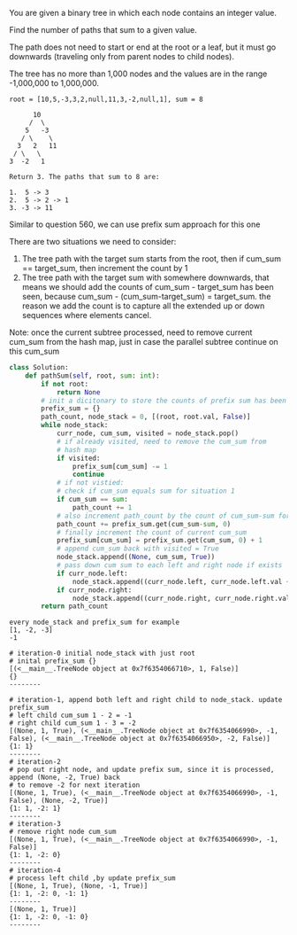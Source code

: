 You are given a binary tree in which each node contains an integer value.

Find the number of paths that sum to a given value.

The path does not need to start or end at the root or a leaf, but it must go downwards (traveling only from parent nodes to child nodes).

The tree has no more than 1,000 nodes and the values are in the range -1,000,000 to 1,000,000.
```
root = [10,5,-3,3,2,null,11,3,-2,null,1], sum = 8

      10
     /  \
    5   -3
   / \    \
  3   2   11
 / \   \
3  -2   1

Return 3. The paths that sum to 8 are:

1.  5 -> 3
2.  5 -> 2 -> 1
3. -3 -> 11

```

Similar to question 560, we can use prefix sum approach for this one 

There are two situations we need to consider:
1. The tree path with the target sum starts from the root,  then if cum_sum == target_sum,
then increment the count by 1
2. The tree path with the target sum with somewhere downwards, that means we should add the counts 
of cum_sum - target_sum has been seen,  because cum_sum - (cum_sum-target_sum) = target_sum.  the 
reason we add the count is to capture all the extended up or down sequences where elements cancel.

Note: once the current subtree processed, need to remove current cum_sum from the hash map,  just 
in case the parallel subtree continue on this cum_sum 


```python
class Solution:
    def pathSum(self, root, sum: int):
        if not root:
            return None
        # init a dicitonary to store the counts of prefix sum has been seen so far
        prefix_sum = {} 
        path_count, node_stack = 0, [(root, root.val, False)]
        while node_stack:
            curr_node, cum_sum, visited = node_stack.pop()
            # if already visited, need to remove the cum_sum from 
            # hash map
            if visited:
                prefix_sum[cum_sum] -= 1
                continue 
            # if not vistied:
            # check if cum_sum equals sum for situation 1
            if cum_sum == sum:
                path_count += 1
            # also increment path_count by the count of cum_sum-sum for situation 2
            path_count += prefix_sum.get(cum_sum-sum, 0)
            # finally increment the count of current cum_sum
            prefix_sum[cum_sum] = prefix_sum.get(cum_sum, 0) + 1
            # append cum_sum back with visited = True 
            node_stack.append((None, cum_sum, True))
            # pass down cum sum to each left and right node if exists
            if curr_node.left:
                node_stack.append((curr_node.left, curr_node.left.val + cum_sum, False))
            if curr_node.right:
                node_stack.append((curr_node.right, curr_node.right.val + cum_sum, False))
        return path_count
```

```
every node_stack and prefix_sum for example
[1, -2, -3]
-1 

# iteration-0 initial node_stack with just root
# inital prefix_sum {}
[(<__main__.TreeNode object at 0x7f6354066710>, 1, False)]
{}
--------

# iteration-1, append both left and right child to node_stack. update prefix_sum
# left child cum_sum 1 - 2 = -1
# right child cum_sum 1 - 3 = -2
[(None, 1, True), (<__main__.TreeNode object at 0x7f6354066990>, -1, False), (<__main__.TreeNode object at 0x7f6354066950>, -2, False)]
{1: 1}
--------
# iteration-2 
# pop out right node, and update prefix sum, since it is processed, append (None, -2, True) back
# to remove -2 for next iteration 
[(None, 1, True), (<__main__.TreeNode object at 0x7f6354066990>, -1, False), (None, -2, True)]
{1: 1, -2: 1}
--------
# iteration-3
# remove right node cum_sum 
[(None, 1, True), (<__main__.TreeNode object at 0x7f6354066990>, -1, False)]
{1: 1, -2: 0}
--------
# iteration-4 
# process left child ,by update prefix_sum
[(None, 1, True), (None, -1, True)]
{1: 1, -2: 0, -1: 1}
--------
[(None, 1, True)]
{1: 1, -2: 0, -1: 0}
--------




```